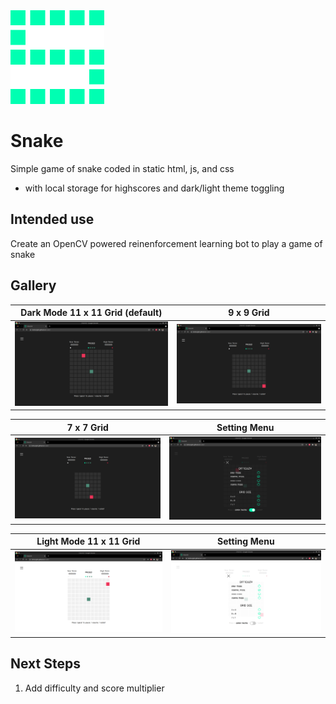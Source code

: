 <img src='./img/icon.png' width='150'>
<br />

# Snake

Simple game of snake coded in static html, js, and css

- with local storage for highscores and dark/light theme toggling

## Intended use

Create an OpenCV powered reinenforcement learning bot to play a game of snake

## Gallery

|          Dark Mode 11 x 11 Grid (default)           |                     9 x 9 Grid                     |
| :-------------------------------------------------: | :------------------------------------------------: |
| <img src='./img/screenshots/d11.png' width='400' /> | <img src='./img/screenshots/d9.png' width='400' /> |

|                     7 x 7 Grid                     |                     Setting Menu                      |
| :------------------------------------------------: | :---------------------------------------------------: |
| <img src='./img/screenshots/d7.png' width='400' /> | <img src='./img/screenshots/dMenu.png' width='400' /> |

|               Light Mode 11 x 11 Grid               |                     Setting Menu                      |
| :-------------------------------------------------: | :---------------------------------------------------: |
| <img src='./img/screenshots/l11.png' width='400' /> | <img src='./img/screenshots/lMenu.png' width='400' /> |

## Next Steps
1. Add difficulty and score multiplier
